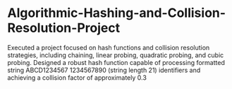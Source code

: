 # Algorithmic-Hashing-and-Collision-Resolution-Project
Executed a project focused on hash functions and collision resolution strategies, including chaining, linear probing, quadratic probing, and cubic probing. Designed a robust hash function capable of processing formatted string ABCD1234567 1234567890 (string length 21) identifiers and achieving a collision factor of approximately 0.3
